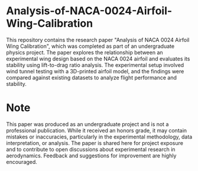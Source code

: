# Analysis-of-NACA-0024-Airfoil-Wing-Calibration

This repository contains the research paper "Analysis of NACA 0024 Airfoil Wing Calibration", which was completed as part of an undergraduate physics project. The paper explores the relationship between an experimental wing design based on the NACA 0024 airfoil and evaluates its stability using lift-to-drag ratio analysis. The experimental setup involved wind tunnel testing with a 3D-printed airfoil model, and the findings were compared against existing datasets to analyze flight performance and stability.

# Note
This paper was produced as an undergraduate project and is not a professional publication. While it received an honors grade, it may contain mistakes or inaccuracies, particularly in the experimental methodology, data interpretation, or analysis. The paper is shared here for project exposure and to contribute to open discussions about experimental research in aerodynamics. Feedback and suggestions for improvement are highly encouraged.
